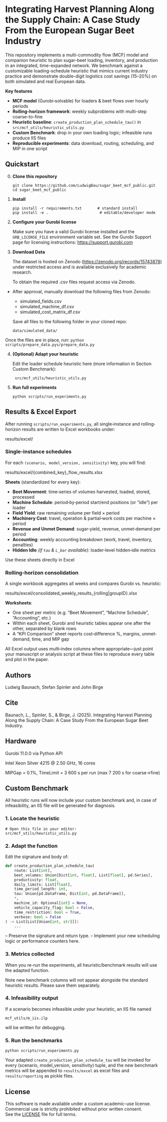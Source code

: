 # Integrating Harvest Planning Along the Supply Chain: A Case Study From the European Sugar Beet Industry

This repository implements a multi-commodity flow (MCF) model and companion heuristic to plan sugar-beet loading, 
inventory, and production in an integrated, time-expanded network.  We benchmark against a customizable loading-schedule 
heuristic that mimics current industry practice and demonstrate double-digit logistics cost savings (15–20%) on both 
simulated and real European data.

**Key features**  
- **MCF model** (Gurobi‐solvable) for loaders & beet flows over hourly periods  
- **Rolling‐horizon framework**: weekly subproblems with multi-step coarse-to-fine  
- **Heuristic baseline**: `create_production_plan_schedule_tau()` in  
  `src/mcf_utils/heuristic_utils.py`  
- **Custom Benchmark**: drop in your own loading logic; infeasible runs produce IIS files  
- **Reproducible experiments**: data download, routing, scheduling, and MIP in one script  

## Quickstart

0. **Clone this repository**
    
    ```
   git clone https://github.com/LudwigBau/sugar_beet_mcf_public.git 
   cd sugar_beet_mcf_public
    ```

1. **Install**  
   ```
   pip install -r requirements.txt       # standard install
   pip install -e .                       # editable/developer mode
   ```
2. **Configure your Gurobi license**

    Make sure you have a valid Gurobi license installed and the `GRB_LICENSE_FILE` environment variable set.
    See the Gurobi Support page for licensing instructions: https://support.gurobi.com

3. **Download Data**

    The dataset is hosted on Zenodo (https://zenodo.org/records/15743878) under restricted access and is available exclusively for academic research.
    
    To obtain the required .csv files request access via Zenodo.
    
- After approval, manually download the following files from Zenodo:

    - simulated_fields.csv 
    - simulated_machine_df.csv 
    - simulated_cost_matrix_df.csv
    
  Save all files to the following folder in your cloned repo:
    ```
    data/simulated_data/
    ```

Once the files are in place, run:
    ```
    python scripts/prepare_data.pys/prepare_data.py
    ```


4. **(Optional) Adapt your heuristic**

    Edit the loader schedule heuristic here (more information in Section Custom Benchmark):
   ```
    src/mcf_utils/heuristic_utils.py
    ```

5. **Run full experiments**
    ```
    python scripts/run_experiments.py
    ```


## Results & Excel Export

After running `scripts/run_experiments.py`, all single‐instance and rolling‐horizon results are written to Excel 
workbooks under:

results/excel/



### Single‐instance schedules

For each `(scenario, model_version, sensitivity)` key, you will find:


results/excel/{combined\_key}\_flow\_results.xlsx



**Sheets** (standardized for every key):
- **Beet Movement**: time‐series of volumes harvested, loaded, stored, processed  
- **Machine Schedule**: period‐by‐period start/end positions (or “idle”) per loader  
- **Field Yield**: raw remaining volume per field × period  
- **Machinery Cost**: travel, operation & partial‐work costs per machine × period   
- **Revenue and Unmet Demand**: sugar‐yield, revenue, unmet‐demand per period  
- **Accounting**: weekly accounting breakdown (work, travel, inventory, penalties)  
- **Hidden Idle** *(if `tau` & `L_bar` available)*: loader‐level hidden‐idle metrics

Use these sheets directly in Excel

### Rolling‐horizon consolidation

A single workbook aggregates all weeks and compares Gurobi vs. heuristic:

results/excel/consolidated\_weekly\_results\_{rolling|groupID}.xlsx

**Worksheets**:  
- One sheet per metric (e.g. “Beet Movement”, “Machine Schedule”, “Accounting”, etc.)  
- Within each sheet, Gurobi and heuristic tables appear one after the other, separated by blank rows  
- A “KPI Comparison” sheet reports cost‐difference %, margins, unmet‐demand, time, and MIP gap  

All Excel output uses multi‐index columns where appropriate—just point your manuscript or analysis script at these 
files to reproduce every table and plot in the paper.




## Authors
Ludwig Baunach, Stefan Spinler and John Birge

## Cite
Baunach, L., Spinler, S., & Birge, J. (2025). Integrating Harvest Planning Along
the Supply Chain: A Case Study From the European Sugar Beet Industry.

## Hardware

Gurobi 11.0.0 via Python API

Intel Xeon Silver 4215 @ 2.50 GHz, 16 cores

MIPGap = 0.1%, TimeLimit = 3 600 s per run (max 7 200 s for coarse→fine)

## Custom Benchmark

All heuristic runs will now include your custom benchmark and, in case of infeasibility, an IIS file will be generated 
for diagnosis.

### 1. Locate the heuristic

```
# Open this file in your editor:
src/mcf_utils/heuristic_utils.py
```

### 2. Adapt the function

Edit the signature and body of:

```python
def create_production_plan_schedule_tau(
    route: List[int],
    beet_volumes: Union[Dict[int, float], List[float], pd.Series],
    productivity: float,
    daily_limits: List[float],
    time_period_length: int,
    tau: Union[pd.DataFrame, Dict[int, pd.DataFrame]],
    *,
    machine_id: Optional[int] = None,
    vehicle_capacity_flag: bool = False,
    time_restriction: bool = True,
    verbose: bool = False
) -> List[List[Union[int, str]]]:
    ...
```

– Preserve the signature and return type.
– Implement your new scheduling logic or performance counters here.

### 3. Metrics collected

When you re-run the experiments, all heuristic/benchmark results will use the 
adapted function.

Note new benchmark columns will not appear alongside the 
standard heuristic results. Please save them separately.

### 4. Infeasibility output

If a scenario becomes infeasible under your heuristic, an IIS file named

```
mcf_utils/m_iis.ilp
```

will be written for debugging.

### 5. Run the benchmarks

```
python scripts/run_experiments.py
```

Your adapted `create_production_plan_schedule_tau` will be invoked for every
(scenario, model\_version, sensitivity) tuple, and the new benchmark metrics
will be appended to `results/excel` as excel files and `results/reporting` as
pickle files.

## License

This software is made available under a custom academic-use license.  
Commercial use is strictly prohibited without prior written consent.  
See the [LICENSE](LICENSE) file for full terms.

